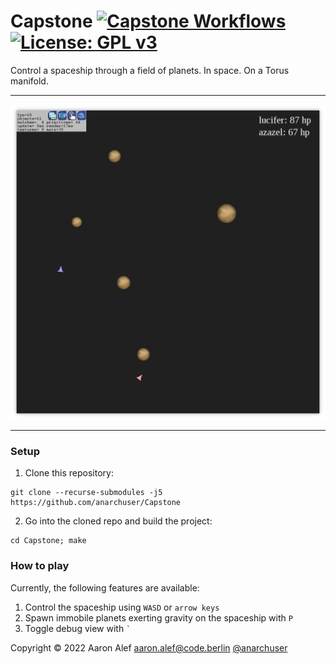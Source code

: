 # Capstone [![Capstone Workflows](https://github.com/anarchuser/Capstone/actions/workflows/Capstone.yml/badge.svg)](https://github.com/anarchuser/Capstone/actions) [![License: GPL v3](https://img.shields.io/badge/License-GPLv3-blue.svg)](https://github.com/anarchuser/Capstone/blob/master/LICENSE)

Control a spaceship through a field of planets. In space. On a Torus manifold.

----

![Screenshot](img/screenshot2.png)

----

### Setup

1. Clone this repository:
```shell
git clone --recurse-submodules -j5 https://github.com/anarchuser/Capstone
```

2. Go into the cloned repo and build the project:
```shell
cd Capstone; make
```

### How to play

Currently, the following features are available:
1. Control the spaceship using `WASD` or `arrow keys`
2. Spawn immobile planets exerting gravity on the spaceship with `P`
3. Toggle debug view with `` ` ``

Copyright © 2022 Aaron Alef <aaron.alef@code.berlin> [@anarchuser](https://github.com/anarchuser)
